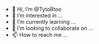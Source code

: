 

- 👋 Hi, I’m @TytoBtoo
- 👀 I’m interested in ...
- 🌱 I’m currently learning ...
- 💞️ I’m looking to collaborate on ...
- 📫 How to reach me ...

<!---
TytoBtoo/TytoBtoo is a ✨ special ✨ repository because its `README.md` (this file) appears on your GitHub profile.
You can click the Preview link to take a look at your changes.
--->
